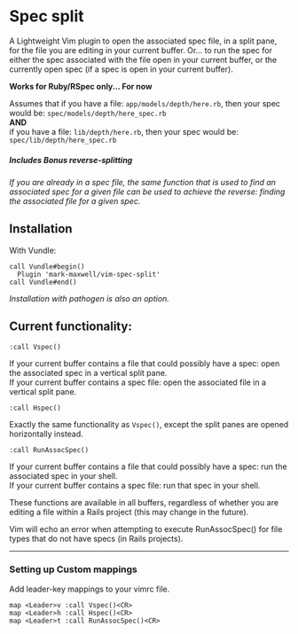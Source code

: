 # **Spec split**

A Lightweight Vim plugin to open the associated spec file, in a split pane, for
the file you are editing in your current buffer. Or... to run the spec for
either the spec associated with the file open in your current buffer, or the
currently open spec (if a spec is open in your current buffer).

**Works for Ruby/RSpec only... For now**

Assumes that if you have a file: `app/models/depth/here.rb`, then your spec
would be: `spec/models/depth/here_spec.rb`<br/>
**AND**<br/>
if you have a file: `lib/depth/here.rb`, then your spec would be:
`spec/lib/depth/here_spec.rb`


##### *Includes Bonus reverse-splitting*
*If you are already in a spec file, the same function that is used to find an
associated spec for a given file can be used to achieve the reverse: finding
the associated file for a given spec.*

## Installation

With Vundle:
```vim
call Vundle#begin()
  Plugin 'mark-maxwell/vim-spec-split'
call Vundle#end()
```
*Installation with pathogen is also an option.*

## Current functionality:

```vim
:call Vspec()
```
If your current buffer contains a file that could possibly have a spec: open
the associated spec in a vertical split pane.<br/>
If your current buffer contains a spec file: open the associated file in a
vertical split pane.

```vim
:call Hspec()
```
Exactly the same functionality as `Vspec()`, except the split panes are opened
horizontally instead.

```vim
:call RunAssocSpec()
```
If your current buffer contains a file that could possibly have a spec: run the
associated spec in your shell.<br/>
If your current buffer contains a spec file: run that spec in your shell.

These functions are available in all buffers, regardless of whether you are
editing a file within a Rails project (this may change in the future).

Vim will echo an error when attempting to execute RunAssocSpec() for file types
that do not have specs (in Rails projects).

-------------------------------------------------------------------------------

### Setting up Custom mappings
Add leader-key mappings to your vimrc file.
```vim
map <Leader>v :call Vspec()<CR>
map <Leader>h :call Hspec()<CR>
map <Leader>t :call RunAssocSpec()<CR>
```
